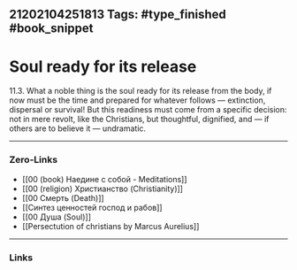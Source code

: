 21202104251813
Tags: #type_finished #book_snippet 
---
# Soul ready for its release

11.3. What a noble thing is the soul ready for its release from the body, if now must be the time and prepared for whatever follows — extinction, dispersal or survival! But this readiness must come from a specific decision: not in mere revolt, like the Christians, but thoughtful, dignified, and — if others are to believe it — undramatic.

---
### Zero-Links
- [[00 (book) Наедине с собой - Meditations]]
- [[00 (religion) Христианство (Christianity)]]
- [[00 Смерть (Death)]]
- [[Синтез ценностей господ и рабов]]
- [[00 Душа (Soul)]]
- [[Persectution of christians by Marcus Aurelius]]
---
### Links